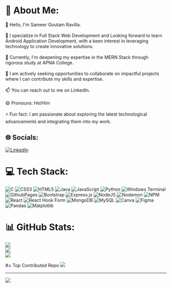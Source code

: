 # 💫 About Me:
👋 Hello, I'm Sameer Goutam Ravilla.<br><br>👀 I specialize in Full Stack Web Development and Looking forward to learn Android Application Development, with a keen interest in leveraging technology to create innovative solutions.<br><br>🌱 Currently, I'm deepening my expertise in the MERN Stack through rigorous study at APNA College.<br><br>💼 I am actively seeking opportunities to collaborate on impactful projects where I can contribute my skills and expertise.<br><br>📫 You can reach out to me on LinkedIn.<br><br>😄 Pronouns: He/Him<br><br>⚡ Fun fact: I am passionate about exploring the latest technological advancements and integrating them into my work.


## 🌐 Socials:
[![LinkedIn](https://img.shields.io/badge/LinkedIn-%230077B5.svg?logo=linkedin&logoColor=white)](https://linkedin.com/in/Sameer-Goutam06) 

# 💻 Tech Stack:
![C](https://img.shields.io/badge/c-%2300599C.svg?style=for-the-badge&logo=c&logoColor=white) ![CSS3](https://img.shields.io/badge/css3-%231572B6.svg?style=for-the-badge&logo=css3&logoColor=white) ![HTML5](https://img.shields.io/badge/html5-%23E34F26.svg?style=for-the-badge&logo=html5&logoColor=white) ![Java](https://img.shields.io/badge/java-%23ED8B00.svg?style=for-the-badge&logo=openjdk&logoColor=white) ![JavaScript](https://img.shields.io/badge/javascript-%23323330.svg?style=for-the-badge&logo=javascript&logoColor=%23F7DF1E) ![Python](https://img.shields.io/badge/python-3670A0?style=for-the-badge&logo=python&logoColor=ffdd54) ![Windows Terminal](https://img.shields.io/badge/Windows%20Terminal-%234D4D4D.svg?style=for-the-badge&logo=windows-terminal&logoColor=white) ![GithubPages](https://img.shields.io/badge/github%20pages-121013?style=for-the-badge&logo=github&logoColor=white) ![Bootstrap](https://img.shields.io/badge/bootstrap-%238511FA.svg?style=for-the-badge&logo=bootstrap&logoColor=white) ![Express.js](https://img.shields.io/badge/express.js-%23404d59.svg?style=for-the-badge&logo=express&logoColor=%2361DAFB) ![NodeJS](https://img.shields.io/badge/node.js-6DA55F?style=for-the-badge&logo=node.js&logoColor=white) ![Nodemon](https://img.shields.io/badge/NODEMON-%23323330.svg?style=for-the-badge&logo=nodemon&logoColor=%BBDEAD) ![NPM](https://img.shields.io/badge/NPM-%23CB3837.svg?style=for-the-badge&logo=npm&logoColor=white) ![React](https://img.shields.io/badge/react-%2320232a.svg?style=for-the-badge&logo=react&logoColor=%2361DAFB) ![React Hook Form](https://img.shields.io/badge/React%20Hook%20Form-%23EC5990.svg?style=for-the-badge&logo=reacthookform&logoColor=white) ![MongoDB](https://img.shields.io/badge/MongoDB-%234ea94b.svg?style=for-the-badge&logo=mongodb&logoColor=white) ![MySQL](https://img.shields.io/badge/mysql-%2300000f.svg?style=for-the-badge&logo=mysql&logoColor=white) ![Canva](https://img.shields.io/badge/Canva-%2300C4CC.svg?style=for-the-badge&logo=Canva&logoColor=white) ![Figma](https://img.shields.io/badge/figma-%23F24E1E.svg?style=for-the-badge&logo=figma&logoColor=white) ![Pandas](https://img.shields.io/badge/pandas-%23150458.svg?style=for-the-badge&logo=pandas&logoColor=white) ![Matplotlib](https://img.shields.io/badge/Matplotlib-%23ffffff.svg?style=for-the-badge&logo=Matplotlib&logoColor=black)
# 📊 GitHub Stats:
![](https://github-readme-stats.vercel.app/api?username=Sameer-Goutam06&theme=dark&hide_border=false&include_all_commits=false&count_private=false)<br/>
![](https://github-readme-streak-stats.herokuapp.com/?user=Sameer-Goutam06&theme=dark&hide_border=false)<br/>
![](https://github-readme-stats.vercel.app/api/top-langs/?username=Sameer-Goutam06&theme=dark&hide_border=false&include_all_commits=false&count_private=false&layout=compact)

#🔝 Top Contributed Repo
![](https://github-contributor-stats.vercel.app/api?username=Sameer-Goutam06&limit=5&theme=onedark&combine_all_yearly_contributions=true)

---
[![](https://visitcount.itsvg.in/api?id=Sameer-Goutam06&icon=0&color=0)](https://visitcount.itsvg.in)

<!-- Proudly created with GPRM ( https://gprm.itsvg.in ) -->
